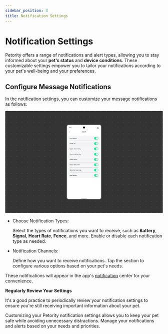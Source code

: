 ```yaml
---
sidebar_position: 3
title: Notification Settings
---
```


# Notification Settings
Petority offers a range of notifications and alert types, allowing you to stay informed about your **pet's status** and **device conditions**. These customizable settings empower you to tailor your notifications according to your pet's well-being and your preferences. 
## Configure Message Notifications
In the notification settings, you can customize your message notifications as follows:

![type](/img/setting/Notification-Settings.jpg)

+ Choose Notification Types: 

	Select the types of notifications you want to receive, such as **Battery**, **Signal**, **Heart Rate**, **Fence**, and more. Enable or disable each notification type as needed.

+ Notification Channels:

	Define how you want to receive notifications. Tap the section to configure various options based on your pet's needs.


These notifications will appear in the app's [notification](/docs/petority/notification/type) center for your convenience.

**Regularly Review Your Settings**

It's a good practice to periodically review your notification settings to ensure you're still receiving important information about your pet.

Customizing your Petority notification settings allows you to keep your pet safe while avoiding unnecessary distractions. Manage your notifications and alerts based on your needs and priorities.